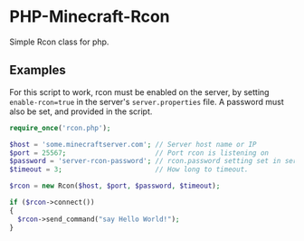 PHP-Minecraft-Rcon
==================

Simple Rcon class for php.

## Examples

For this script to work, rcon must be enabled on the server, by setting `enable-rcon=true` in the server's `server.properties` file. A password must also be set, and provided in the script.

```php
require_once('rcon.php');

$host = 'some.minecraftserver.com'; // Server host name or IP
$port = 25567;                      // Port rcon is listening on
$password = 'server-rcon-password'; // rcon.password setting set in server.properties
$timeout = 3;                       // How long to timeout.

$rcon = new Rcon($host, $port, $password, $timeout);

if ($rcon->connect())
{
  $rcon->send_command("say Hello World!");
}
```
